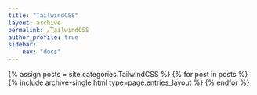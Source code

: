 ```yaml
---
title: "TailwindCSS"
layout: archive
permalink: /TailwindCSS
author_profile: true
sidebar:
    nav: "docs"
---
```


{% assign posts = site.categories.TailwindCSS %}
{% for post in posts %} {% include archive-single.html type=page.entries_layout %} {% endfor %}
